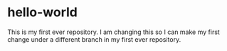 # hello-world
This is my first ever repository. 
I am changing this so I can make my first change under a different branch in my first ever repository. 
